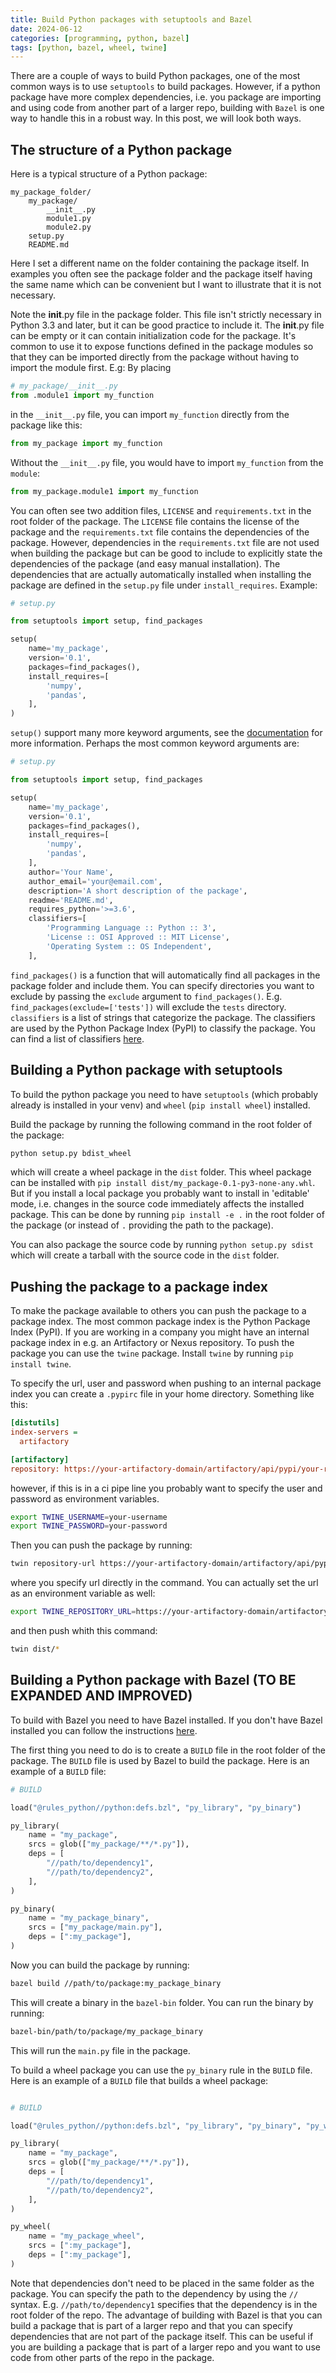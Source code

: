 ```yaml
---
title: Build Python packages with setuptools and Bazel
date: 2024-06-12
categories: [programming, python, bazel]
tags: [python, bazel, wheel, twine]
---
```

There are a couple of ways to build Python packages, one of the most common ways is to use `setuptools` to build packages. However, if a python package have more complex dependencies, i.e. you package are importing and using code from another part of a larger repo, building with `Bazel` is one way to handle this in a robust way. In this post, we will look both ways.

## The structure of a Python package
Here is a typical structure of a Python package:
```
my_package_folder/
    my_package/
        __init__.py
        module1.py
        module2.py
    setup.py
    README.md
```
Here I set a different name on the folder containing the package itself. In examples you often see the package folder and the package itself having the same name which can be convenient but I want to illustrate that it is not necessary.


Note the __init__.py file in the package folder. This file isn't strictly necessary in Python 3.3 and later, but it can be good practice to include it. The __init__.py file can be empty or it can contain initialization code for the package. It's common to use it to expose functions defined in the package modules so that they can be imported directly from the package without having to import the module first. E.g:
By placing
```python
# my_package/__init__.py
from .module1 import my_function
```
in the `__init__.py` file, you can import `my_function` directly from the package like this:
```python
from my_package import my_function
```

Without the `__init__.py` file, you would have to import `my_function` from the `module`:
```python
from my_package.module1 import my_function
```

You can often see two addition files, `LICENSE` and `requirements.txt` in the root folder of the package. The `LICENSE` file contains the license of the package and the `requirements.txt` file contains the dependencies of the package. However, dependencies in the `requirements.txt` file are not used when building the package but can be good to include to explicitly state the dependencies of the package (and easy manual installation). The dependencies that are actually automatically installed when installing the package are defined in the `setup.py` file under `install_requires`. Example:
```python
# setup.py

from setuptools import setup, find_packages

setup(
    name='my_package',
    version='0.1',
    packages=find_packages(),
    install_requires=[
        'numpy',
        'pandas',
    ],
)
```
`setup()` support many more keyword arguments, see the [documentation](https://setuptools.pypa.io/en/latest/setuptools.html) for more information. Perhaps the most common keyword arguments are:

```python
# setup.py

from setuptools import setup, find_packages

setup(
    name='my_package',
    version='0.1',
    packages=find_packages(),
    install_requires=[
        'numpy',
        'pandas',
    ],
    author='Your Name',
    author_email='your@email.com',
    description='A short description of the package',
    readme='README.md',
    requires_python='>=3.6',
    classifiers=[
        'Programming Language :: Python :: 3',
        'License :: OSI Approved :: MIT License',
        'Operating System :: OS Independent',
    ],
```
`find_packages()` is a function that will automatically find all packages in the package folder and include them. You can specify directories you want to exclude by passing the `exclude` argument to `find_packages()`. E.g. `find_packages(exclude=['tests'])` will exclude the `tests` directory.
`classifiers` is a list of strings that categorize the package. The classifiers are used by the Python Package Index (PyPI) to classify the package. You can find a list of classifiers [here](https://pypi.org/classifiers/).

## Building a Python package with setuptools
To build the python package you need to have `setuptools` (which probably already is installed in your venv) and `wheel` (`pip install wheel`) installed. 

Build the package by running the following command in the root folder of the package:
```bash
python setup.py bdist_wheel
```
which will create a wheel package in the `dist` folder. This wheel package can be installed with `pip install dist/my_package-0.1-py3-none-any.whl`. But if you install a local package you probably want to install in 'editable' mode, i.e. changes in the source code immediately affects the installed package. This can be done by running `pip install -e .` in the root folder of the package (or instead of `.` providing the path to the package).

You can also package the source code by running `python setup.py sdist` which will create a tarball with the source code in the `dist` folder.

## Pushing the package to a package index

To make the package available to others you can push the package to a package index. The most common package index is the Python Package Index (PyPI). If you are working in a company you might have an internal package index in e.g. an Artifactory or Nexus repository. To push the package you can use the `twine` package. Install `twine` by running `pip install twine`. 

To specify the url, user and password when pushing to an internal package index you can create a `.pypirc` file in your home directory. Something like this: 

```ini
[distutils]
index-servers =
  artifactory

[artifactory]
repository: https://your-artifactory-domain/artifactory/api/pypi/your-repository-name

```
however, if this is in a ci pipe line you probably want to specify the user and password as environment variables.
```bash
export TWINE_USERNAME=your-username
export TWINE_PASSWORD=your-password
```
Then you can push the package by running:
```bash
twin repository-url https://your-artifactory-domain/artifactory/api/pypi/your-repository-name dist/*
```
where you specify url directly in the command. 
You can actually set the url as an environment variable as well:
```bash
export TWINE_REPOSITORY_URL=https://your-artifactory-domain/artifactory/api/pypi/your-repository-name
```
and then push whith this command:
```bash
twin dist/*
```


## Building a Python package with Bazel (TO BE EXPANDED AND IMPROVED)
To build with Bazel you need to have Bazel installed. If you don't have Bazel installed you can follow the instructions [here](https://docs.bazel.build/versions/main/install.html).

The first thing you need to do is to create a `BUILD` file in the root folder of the package. The `BUILD` file is used by Bazel to build the package. Here is an example of a `BUILD` file:
```python
# BUILD

load("@rules_python//python:defs.bzl", "py_library", "py_binary")

py_library(
    name = "my_package",
    srcs = glob(["my_package/**/*.py"]),
    deps = [
        "//path/to/dependency1",
        "//path/to/dependency2",
    ],
)

py_binary(
    name = "my_package_binary",
    srcs = ["my_package/main.py"],
    deps = [":my_package"],
)
```

Now you can build the package by running:
```bash
bazel build //path/to/package:my_package_binary
```

This will create a binary in the `bazel-bin` folder. You can run the binary by running:
```bash
bazel-bin/path/to/package/my_package_binary
```
This will run the `main.py` file in the package.

To build a wheel package you can use the `py_binary` rule in the `BUILD` file. Here is an example of a `BUILD` file that builds a wheel package:
```python

# BUILD

load("@rules_python//python:defs.bzl", "py_library", "py_binary", "py_wheel")

py_library(
    name = "my_package",
    srcs = glob(["my_package/**/*.py"]),
    deps = [
        "//path/to/dependency1",
        "//path/to/dependency2",
    ],
)

py_wheel(
    name = "my_package_wheel",
    srcs = [":my_package"],
    deps = [":my_package"],
)

```


Note that dependencies don't need to be placed in the same folder as the package. You can specify the path to the dependency by using the `//` syntax. E.g. `//path/to/dependency1` specifies that the dependency is in the root folder of the repo.
The advantage of building with Bazel is that you can build a package that is part of a larger repo and that you can specify dependencies that are not part of the package itself. This can be useful if you are building a package that is part of a larger repo and you want to use code from other parts of the repo in the package.
